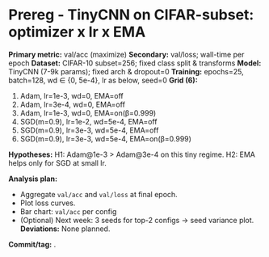 # Prereg - TinyCNN on CIFAR-subset: optimizer x lr x EMA
**Primary metric:** val/acc (maximize)
**Secondary:** val/loss; wall-time per epoch
**Dataset:** CIFAR-10 subset=256; fixed class split & transforms
**Model:** TinyCNN (7-9k params); fixed arch & dropout=0
**Training:** epochs=25, batch=128, wd ∈ {0, 5e-4}, lr as below, seed=0
**Grid (6):**
1) Adam, lr=1e-3, wd=0, EMA=off
2) Adam, lr=3e-4, wd=0, EMA=off
3) Adam, lr=1e-3, wd=0, EMA=on(β=0.999)
4) SGD(m=0.9), lr=1e-2, wd=5e-4, EMA=off
5) SGD(m=0.9), lr=3e-3, wd=5e-4, EMA=off
6) SGD(m=0.9), lr=3e-3, wd=5e-4, EMA=on(β=0.999)

**Hypotheses:**
H1: Adam@1e-3 > Adam@3e-4 on this tiny regime.
H2: EMA helps only for SGD at small lr.

**Analysis plan:**
- Aggregate `val/acc` and `val/loss` at final epoch.
- Plot loss curves.
- Bar chart: `val/acc` per config
- (Optional) Next week: 3 seeds for top-2 configs → seed variance plot.
**Deviations:** None planned.

**Commit/tag:** <link to commit once made>.

